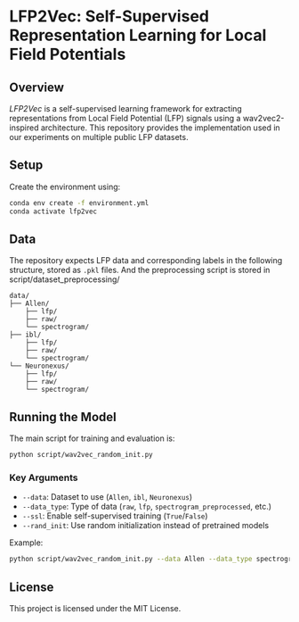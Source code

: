 # LFP2Vec: Self-Supervised Representation Learning for Local Field Potentials

## Overview

*LFP2Vec* is a self-supervised learning framework for extracting representations from Local Field Potential (LFP) signals using a wav2vec2-inspired architecture. This repository provides the implementation used in our experiments on multiple public LFP datasets.

## Setup

Create the environment using:

```bash
conda env create -f environment.yml
conda activate lfp2vec
```

## Data

The repository expects LFP data and corresponding labels in the following structure, stored as `.pkl` files. And the preprocessing script is stored in script/dataset_preprocessing/

```
data/
├── Allen/
    ├── lfp/
    ├── raw/
    └── spectrogram/
├── ibl/
    ├── lfp/
    ├── raw/
    └── spectrogram/
└── Neuronexus/
    ├── lfp/
    ├── raw/
    └── spectrogram/
```


## Running the Model

The main script for training and evaluation is:

```bash
python script/wav2vec_random_init.py
```

### Key Arguments

* `--data`: Dataset to use (`Allen`, `ibl`, `Neuronexus`)
* `--data_type`: Type of data (`raw`, `lfp`, `spectrogram_preprocessed`, etc.)
* `--ssl`: Enable self-supervised training (`True`/`False`)
* `--rand_init`: Use random initialization instead of pretrained models

Example:

```bash
python script/wav2vec_random_init.py --data Allen --data_type spectrogram_preprocessed --ssl True
```

## License

This project is licensed under the MIT License.